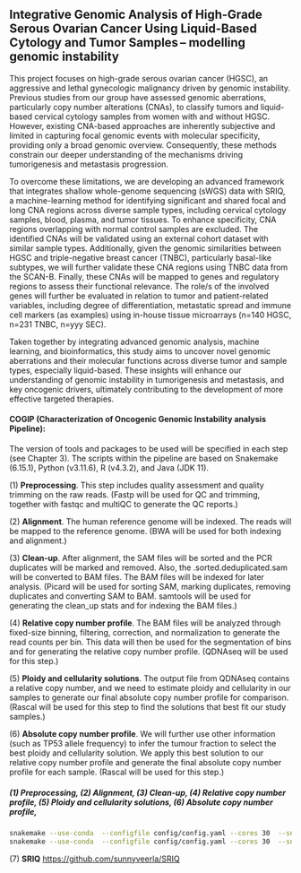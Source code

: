 ## Integrative Genomic Analysis of High-Grade Serous Ovarian Cancer Using Liquid-Based Cytology and Tumor Samples – modelling genomic instability

This project focuses on high-grade serous ovarian cancer (HGSC), an aggressive and lethal gynecologic malignancy driven by genomic instability. Previous studies from our group have assessed genomic aberrations, particularly copy number alterations (CNAs), to classify tumors and liquid-based cervical cytology samples from women with and without HGSC. However, existing CNA-based approaches are inherently subjective and limited in capturing focal genomic events with molecular specificity, providing only a broad genomic overview. Consequently, these methods constrain our deeper understanding of the mechanisms driving tumorigenesis and metastasis progression.

To overcome these limitations, we are developing an advanced framework that integrates shallow whole-genome sequencing (sWGS) data with SRIQ, a machine-learning method for identifying significant and shared focal and long CNA regions across diverse sample types, including cervical cytology samples, blood, plasma, and tumor tissues. To enhance specificity, CNA regions overlapping with normal control samples are excluded. The identified CNAs will be validated using an external cohort dataset with similar sample types. Additionally, given the genomic similarities between HGSC and triple-negative breast cancer (TNBC), particularly basal-like subtypes, we will further validate these CNA regions using TNBC data from the SCAN-B. Finally, these CNAs will be mapped to genes and regulatory regions to assess their functional relevance. The role/s of the involved genes will further be evaluated in relation to tumor and patient-related variables, including degree of differentiation, metastatic spread and immune cell markers (as examples) using in-house tissue microarrays (n=140 HGSC, n=231 TNBC, n=yyy SEC). 

Taken together by integrating advanced genomic analysis, machine learning, and bioinformatics, this study aims to uncover novel genomic aberrations and their molecular functions across diverse tumor and sample types, especially liquid-based. These insights will enhance our understanding of genomic instability in tumorigenesis and metastasis, and key oncogenic drivers, ultimately contributing to the development of more effective targeted therapies.

#### COGIP (Characterization of Oncogenic Genomic Instability analysis Pipeline):
The version of tools and packages to be used will be specified in each step (see Chapter 3). The scripts within the pipeline are based on Snakemake (6.15.1), Python (v3.11.6), R (v4.3.2), and Java (JDK 11).

(1) **Preprocessing**. This step includes quality assessment and quality trimming on the raw reads. (Fastp will be used for QC and trimming, together with fastqc and multiQC to generate the QC reports.)

(2) **Alignment**. The human reference genome will be indexed. The reads will be mapped to the reference genome. (BWA will be used for both indexing and alignment.)

(3) **Clean-up**. After alignment, the SAM files will be sorted and the PCR duplicates will be marked and removed. Also, the .sorted.deduplicated.sam will be converted to BAM files. The BAM files will be indexed for later analysis. (Picard will be used for sorting SAM, marking duplicates, removing duplicates and converting SAM to BAM. samtools will be used for generating the clean_up stats and for indexing the BAM files.)

(4) **Relative copy number profile**. The BAM files will be analyzed through fixed-size binning, filtering, correction, and normalization to generate the read counts per bin. This data will then be used for the segmentation of bins and for generating the relative copy number profile. (QDNAseq will be used for this step.)

(5) **Ploidy and cellularity solutions**. The output file from QDNAseq contains a relative copy number, and we need to estimate ploidy and cellularity in our samples to generate our final absolute copy number profile for comparison. (Rascal will be used for this step to find the solutions that best fit our study samples.)

(6) **Absolute copy number profile**. We will further use other information (such as TP53 allele frequency) to infer the tumour fraction to select the best ploidy and cellularity solution. We apply this best solution to our relative copy number profile and generate the final absolute copy number profile for each sample. (Rascal will be used for this step.)

##### (1) Preprocessing, (2) Alignment, (3) Clean-up, (4) Relative copy number profile, (5) Ploidy and cellularity solutions, (6) Absolute copy number profile,
```bash
snakemake --use-conda  --configfile config/config.yaml --cores 30  --snakefile workflow/Snakemake_HCsig_Pipeline.smk
snakemake --use-conda  --configfile config/config.yaml --cores 30  --snakefile workflow/Snakemake_QDNASeq_RASCAL_CN_matrix.smk
```
(7) **SRIQ**
https://github.com/sunnyveerla/SRIQ
